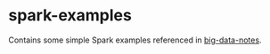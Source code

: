 # spark-examples
Contains some simple Spark examples referenced in [big-data-notes](https://github.com/jdoldis/big-data-notes).
